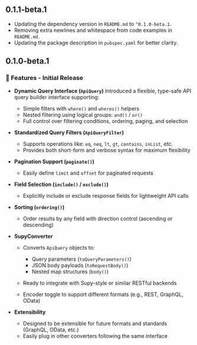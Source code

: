 ## 0.1.1-beta.1
- Updating the dependency version in `README.md` to `^0.1.0-beta.1`.
- Removing extra newlines and whitespace from code examples in `README.md`.
- Updating the package description in `pubspec.yaml` for better clarity.

## 0.1.0-beta.1

### 🚀 Features - Initial Release

* **Dynamic Query Interface (`ApiQuery`)**
  Introduced a flexible, type-safe API query builder interface supporting:

    * Simple filters with `where()` and `wheres()` helpers
    * Nested filtering using logical groups: `and()` / `or()`
    * Full control over filtering conditions, ordering, paging, and selection

* **Standardized Query Filters (`ApiQueryFilter`)**

    * Supports operations like: `eq`, `neq`, `lt`, `gt`, `contains`, `inList`, etc.
    * Provides both short-form and verbose syntax for maximum flexibility

* **Pagination Support (`paginate()`)**

    * Easily define `limit` and `offset` for paginated requests

* **Field Selection (`include()` / `exclude()`)**

    * Explicitly include or exclude response fields for lightweight API calls

* **Sorting (`ordering()`)**

    * Order results by any field with direction control (ascending or descending)

* **SupyConverter**

    * Converts `ApiQuery` objects to:

        * Query parameters (`toQueryParameters()`)
        * JSON body payloads (`toRequestBody()`)
        * Nested map structures (`body()`)
    * Ready to integrate with Supy-style or similar RESTful backends
    * Encoder toggle to support different formats (e.g., REST, GraphQL, OData)

* **Extensibility**

    * Designed to be extensible for future formats and standards (GraphQL, OData, etc.)
    * Easily plug in other converters following the same interface
